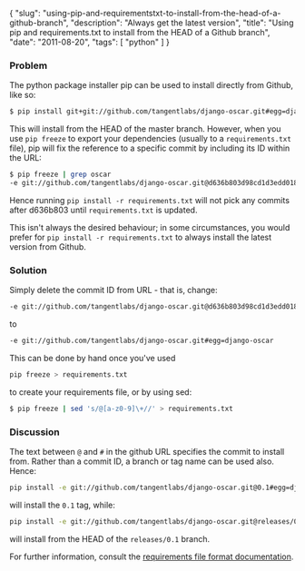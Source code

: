 {
    "slug": "using-pip-and-requirementstxt-to-install-from-the-head-of-a-github-branch",
    "description": "Always get the latest version",
    "title": "Using pip and requirements.txt to install from the HEAD of a Github branch",
    "date": "2011-08-20",
    "tags": [
        "python"
    ]
}

### Problem

The python package installer pip can be used to install directly from
Github, like so:

``` bash
$ pip install git+git://github.com/tangentlabs/django-oscar.git#egg=django-oscar
```

This will install from the HEAD of the master branch. However, when you
use `pip freeze` to export your dependencies (usually to a
`requirements.txt` file), pip will fix the reference to a specific
commit by including its ID within the URL:

``` bash
$ pip freeze | grep oscar
-e git://github.com/tangentlabs/django-oscar.git@d636b803d98cd1d3edd01821d4fb2a01ce215ee4#egg=django_oscar-dev
```

Hence running `pip install -r requirements.txt` will not pick any
commits after d636b803 until `requirements.txt` is updated.

This isn't always the desired behaviour; in some circumstances, you
would prefer for `pip install -r requirements.txt` to always install the
latest version from Github.

### Solution

Simply delete the commit ID from URL - that is, change:

``` bash
-e git://github.com/tangentlabs/django-oscar.git@d636b803d98cd1d3edd01821d4fb2a01ce215ee4#egg=django-oscar
```

to

``` bash
-e git://github.com/tangentlabs/django-oscar.git#egg=django-oscar
```

This can be done by hand once you've used

``` bash
pip freeze > requirements.txt
```

to create your requirements file, or by using sed:

``` bash
$ pip freeze | sed 's/@[a-z0-9]\+//' > requirements.txt
```

### Discussion

The text between `@` and `#` in the github URL specifies the commit to
install from. Rather than a commit ID, a branch or tag name can be used
also. Hence:

``` bash
pip install -e git://github.com/tangentlabs/django-oscar.git@0.1#egg=django-oscar
```

will install the `0.1` tag, while:

``` bash
pip install -e git://github.com/tangentlabs/django-oscar.git@releases/0.1#egg=django-oscar
```

will install from the HEAD of the `releases/0.1` branch.

For further information, consult the [requirements file format
documentation](http://www.pip-installer.org/en/latest/requirements.html#the-requirements-file-format).
